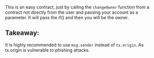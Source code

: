 This is an easy contract, just by calling the ```changeOwner``` function from a contract not directly from the user and passing your account as a parameter. 
It will pass the if() and then you will be the owner.


## Takeaway:
It is highly recommended to use ```msg.sender``` instead of ```tx.origin```. As tx.origin is vulnerable to phishing attacks. 
